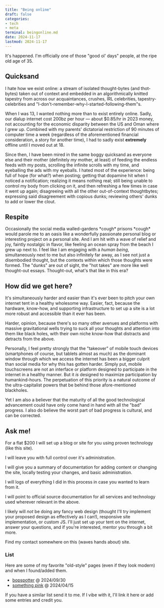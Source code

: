 ```yaml
---
title: "Being online"
draft: false
categories:
- tech
- meta
terminal: beingonline.md
date: 2024-11-17
lastmod: 2024-11-17
---
```


It's happened. I'm officially one of those "good ol' days" people, at the ripe old age of 35.

## Quicksand
I hate how we exist online: a stream of isolated thought-bytes (and thot-bytes) taken out of context and embedded in an algorithmically knitted tapestry from across our acquaintances, crushes, IRL celebrities, tapestry-celebrities and "I-don't-remember-why-I-started-following-them"s.

When I was 13, I wanted nothing more than to exist entirely online. Sadly, our dialup internet cost 200bz per hour — about $0.85/hr in 2023 money, not accounting for the economic disparity between the US and Oman where I grew up. Combined with my parents' dictatorial restriction of 90 minutes of computer time a week (regardless of the aforementioned financial consideration, a story for another time), I had to sadly exist **extremely** offline until I moved out at 18.

Since then, I have been mired in the same boggy quicksand as everyone else and their mother (definitely *my* mother, at least) of feeding the endless feeds with my posts, scrolling the infinite scrolls with my time, and eyeballing the ads with my eyeballs. I hated most of the experience: being full of hope (for what?) when posting; getting that dopamine hit when I noticed a notification; realizing it means nothing real; still being unable to control my body from clicking on it, and then refreshing a few times in case it went up again; disagreeing with all the other out-of-context thoughtbytes; expressing said disagreement with copious dunks; reviewing others' dunks to add or lower the clout.

## Respite
Occasionally the social media walled-gardens \*cough\* prisons \*cough\* would parole me to an oasis like a wonderfully passionate personal blog or interesting project on a personal site. And I am hit with a wave of relief and joy, faintly nostalgic in flavor, like feeling an ocean spray from the beach I grew up next to. I feel like I am engaging with a *human being*, simultaneously next to me but also infinitely far away, as I see not just a disembodied thought, but the contexts within which those thoughts were formed. The "dunks" are out of sight, the "hot takes" are more like well thought-out essays. Thought-out, what's that like in this era?

## How did we get here?
It's simultaneously harder and easier than it's ever been to pitch your own internet tent in a healthy wholesome way. Easier, fact, because the hardware, know-how, and supporting infrastructure to set up a site is a lot more robust and accessible than it ever has been.

Harder, opinion, because there's so many other avenues and platforms with massive gravitational wells trying to suck all your thoughts and attention into them like black holes, with their own niche know-how that distracts and detracts from the above.

Personally, I feel pretty strongly that the "takeover" of mobile touch devices (smartphones of course, but tablets almost as much) as the dominant window through which we access the internet has been a bigger culprit than social media for why this has gotten harder. Simply put, mobile touchscreens are not an interface or platform designed to participate in the internet in a healthy manner. But it *is* designed to maximize participation by humankind-hours. The perpetuation of this priority is a natural outcome of the ultra-capitalist powers that be behind those afore-mentioned blackholes.

Yet I am also a believer that the maturity of all the good technological advancement could have only come hand in hand with all the "bad" progress. I also do believe the worst part of bad progress is cultural, and can be corrected.

## Ask me!
For a flat $200 I will set up a blog or site for you using proven technology (like this site). 

I will leave you with full control over it's administration.

I will give you a summary of documentation for adding content or changing the site, locally testing your changes, and basic administration.

I will logs of everything I did in this process in case you wanted to learn from it.

I will point to official source documentation for all services and technology used wherever relevant in the above.

I likely will *not* be doing any fancy web design (thought I'll try implement your proposed design as effectively as I can!), responsive site implementation, or custom JS. I'll just set up your tent on the internet, answer your questions, and if you're interested, mentor you through a bit more.

Find my contact somewhere on this (waves hands about) site.

### List
Here are some of my favorite "old-style" pages (even if they look modern) and when I found/added them.

- [bopspotter](https://walzr.com/bop-spotter) @ 2024/09/30
- [something pink](https://something.pink/) @ 2024/04/15

If you have a similar list send it to me. If I vibe with it, I'll link it here or add some entries and credit you.